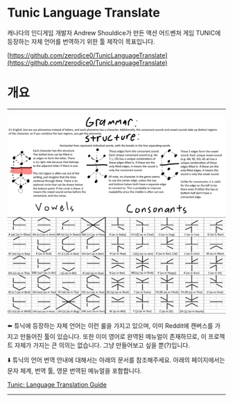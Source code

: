 # Tunic Language Translate

캐나다의 인디게임 개발자 Andrew Shouldice가 만든 액션 어드벤처 게임 TUNIC에 등장하는 자체 언어를 번역하기 위한 툴 제작이 목표입니다.

[https://github.com/zerodice0/TunicLanguageTranslate](https://github.com/zerodice0/TunicLanguageTranslate)

# 개요

---

![Untitled](README/Untitled.png)

⬅️ 튜닉에 등장하는 자체 언어는 이런 룰을 가지고 있으며, 이미 Reddit에 캔버스를 가지고 만들어진 툴이 있습니다. 또한 이미 영어로 완역된 메뉴얼이 존재하므로, 이 프로젝트 자체가 가지는 큰 의의는 없습니다. 그냥 만들어보고 싶을 뿐(?)입니다.

⬇️ 튜닉의 언어 번역 안내에 대해서는 아래의 문서를 참조해주세요. 아래의 페이지에서는 문자 체계, 번역 툴, 영문 번역된 메뉴얼을 포함합니다.

[Tunic: Language Translation Guide](https://gamerant.com/tunic-game-language-translate-meaning/)

---
